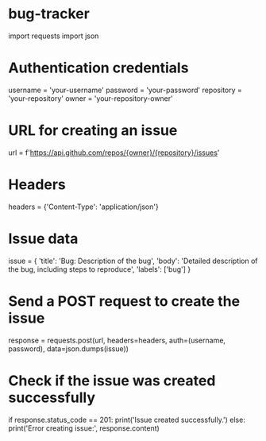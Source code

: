 # bug-tracker
import requests
import json

# Authentication credentials
username = 'your-username'
password = 'your-password'
repository = 'your-repository'
owner = 'your-repository-owner'

# URL for creating an issue
url = f'https://api.github.com/repos/{owner}/{repository}/issues'

# Headers
headers = {'Content-Type': 'application/json'}

# Issue data
issue = {
    'title': 'Bug: Description of the bug',
    'body': 'Detailed description of the bug, including steps to reproduce',
    'labels': ['bug']
}

# Send a POST request to create the issue
response = requests.post(url, headers=headers, auth=(username, password), data=json.dumps(issue))

# Check if the issue was created successfully
if response.status_code == 201:
    print('Issue created successfully.')
else:
    print('Error creating issue:', response.content)
